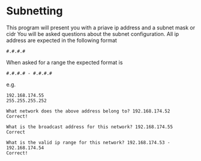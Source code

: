# Subnetting

This program will present you with a priave ip address and a subnet mask or cidr
You will be asked questions about the subnet configuration.
All ip address are expected in the following format
```
#.#.#.#
```
When asked for a range the expected format is 
```
#.#.#.# - #.#.#.#
```

e.g.
```
192.168.174.55
255.255.255.252

What network does the above address belong to? 192.168.174.52
Correct!

What is the broadcast address for this network? 192.168.174.55
Correct

What is the valid ip range for this network? 192.168.174.53 - 192.168.174.54
Correct!
```
